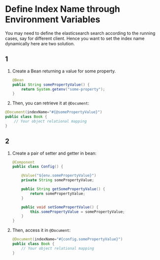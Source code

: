 # Define Index Name through Environment Variables

You may need to define the elasticsearch search according to the running cases, say for different client. Hence you want to set the index name dynamically here are two solution.

## 1

1. Create a Bean returning a value for some property.

    ```java
    @Bean
    public String somePropertyValue() {
        return System.getenv("some-property");
    }
    ```

2. Then, you can retrieve it at `@Document`:

```java
@Document(indexName="#{@somePropertyValue}")
public class Book {
    // Your object relational mapping
}
```

## 2

1. Create a pair of setter and getter in bean:

    ```java
    @Component
    public class Config() {

        @Value("${env.somePropertyValue}")
        private String somePropertyValue;

        public String getSomePropertyValue() {
            return somePropertyValue;
        }

        public void setSomePropertValue() {
            this.somePropertyValue = somePropertyValue;
        }
    }
    ```

2. Then, access it in `@Document`:

    ```java
    @Document(indexName="#{config.somePropertyValue}")
    public class Book {
        // Your object relational mapping
    }
    ```
